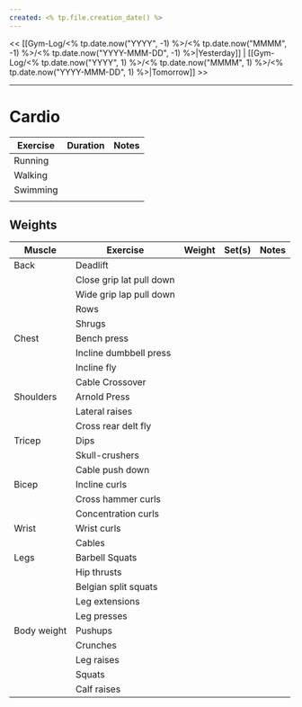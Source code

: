 ```yaml
---
created: <% tp.file.creation_date() %>
---
```

<< [[Gym-Log/<% tp.date.now("YYYY", -1) %>/<% tp.date.now("MMMM", -1) %>/<% tp.date.now("YYYY-MMM-DD", -1) %>|Yesterday]] | [[Gym-Log/<% tp.date.now("YYYY", 1) %>/<% tp.date.now("MMMM", 1) %>/<% tp.date.now("YYYY-MMM-DD", 1) %>|Tomorrow]] >>


---

# Cardio

| Exercise | Duration | Notes |
| -------- | -------- | ----- |
| Running  |          |       |
| Walking  |          |       |
| Swimming |          |       |
|          |          |       |

## Weights
| Muscle      | Exercise                 | Weight | Set(s) | Notes |
| ----------- | ------------------------ | ------ | ------ | ----- |
| Back        | Deadlift                 |        |        |       |
|             | Close grip lat pull down |        |        |       |
|             | Wide grip lap pull down  |        |        |       |
|             | Rows                     |        |        |       |
|             | Shrugs                   |        |        |       |
| Chest       | Bench press              |        |        |       |
|             | Incline dumbbell press   |        |        |       |
|             | Incline fly              |        |        |       |
|             | Cable Crossover          |        |        |       |
| Shoulders   | Arnold Press             |        |        |       |
|             | Lateral raises           |        |        |       |
|             | Cross rear delt fly      |        |        |       |
| Tricep      | Dips                     |        |        |       |
|             | Skull-crushers           |        |        |       |
|             | Cable push down          |        |        |       |
| Bicep       | Incline curls            |        |        |       |
|             | Cross hammer curls       |        |        |       |
|             | Concentration curls      |        |        |       |
| Wrist       | Wrist curls              |        |        |       |
|             | Cables                   |        |        |       |
| Legs        | Barbell Squats           |        |        |       |
|             | Hip thrusts              |        |        |       |
|             | Belgian split squats     |        |        |       |
|             | Leg extensions           |        |        |       |
|             | Leg presses              |        |        |       |
| Body weight | Pushups                  |        |        |       |
|             | Crunches                 |        |        |       |
|             | Leg raises               |        |        |       |
|             | Squats                   |        |        |       |
|             | Calf raises              |        |        |       |

